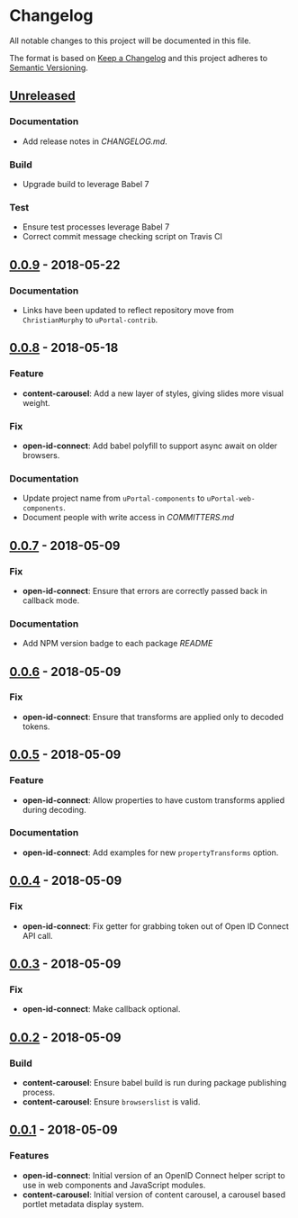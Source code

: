 # Changelog

All notable changes to this project will be documented in this file.

The format is based on [Keep a Changelog](http://keepachangelog.com/en/1.0.0/)
and this project adheres to [Semantic Versioning](http://semver.org/spec/v2.0.0.html).

## [Unreleased][]

### Documentation

* Add release notes in _CHANGELOG.md_.

### Build

* Upgrade build to leverage Babel 7

### Test

* Ensure test processes leverage Babel 7
* Correct commit message checking script on Travis CI

## [0.0.9][] - 2018-05-22

### Documentation

* Links have been updated to reflect repository move from `ChristianMurphy` to `uPortal-contrib`.

## [0.0.8][] - 2018-05-18

### Feature

* **content-carousel**: Add a new layer of styles, giving slides more visual weight.

### Fix

* **open-id-connect**: Add babel polyfill to support async await on older browsers.

### Documentation

* Update project name from `uPortal-components` to `uPortal-web-components`.
* Document people with write access in _COMMITTERS.md_

## [0.0.7][] - 2018-05-09

### Fix

* **open-id-connect**: Ensure that errors are correctly passed back in callback mode.

### Documentation

* Add NPM version badge to each package _README_

## [0.0.6][] - 2018-05-09

### Fix

* **open-id-connect**: Ensure that transforms are applied only to decoded tokens.

## [0.0.5][] - 2018-05-09

### Feature

* **open-id-connect**: Allow properties to have custom transforms applied during decoding.

### Documentation

* **open-id-connect**: Add examples for new `propertyTransforms` option.

## [0.0.4][] - 2018-05-09

### Fix

* **open-id-connect**: Fix getter for grabbing token out of Open ID Connect API call.

## [0.0.3][] - 2018-05-09

### Fix

* **open-id-connect**: Make callback optional.

## [0.0.2][] - 2018-05-09

### Build

* **content-carousel**: Ensure babel build is run during package publishing process.
* **content-carousel**: Ensure `browserslist` is valid.

## [0.0.1][] - 2018-05-09

### Features

* **open-id-connect**: Initial version of an OpenID Connect helper script to use in web components and JavaScript modules.
* **content-carousel**: Initial version of content carousel, a carousel based portlet metadata display system.

[unreleased]: https://github.com/uPortal-contrib/uPortal-web-components/compare/v0.0.9...HEAD
[0.0.9]: https://github.com/uPortal-contrib/uPortal-web-components/compare/v0.0.8...v0.0.9
[0.0.8]: https://github.com/uPortal-contrib/uPortal-web-components/compare/v0.0.7...v0.0.8
[0.0.7]: https://github.com/uPortal-contrib/uPortal-web-components/compare/v0.0.6...v0.0.7
[0.0.6]: https://github.com/uPortal-contrib/uPortal-web-components/compare/v0.0.5...v0.0.6
[0.0.5]: https://github.com/uPortal-contrib/uPortal-web-components/compare/v0.0.4...v0.0.5
[0.0.4]: https://github.com/uPortal-contrib/uPortal-web-components/compare/v0.0.3...v0.0.4
[0.0.3]: https://github.com/uPortal-contrib/uPortal-web-components/compare/v0.0.2...v0.0.3
[0.0.2]: https://github.com/uPortal-contrib/uPortal-web-components/compare/v0.0.1...v0.0.2
[0.0.1]: https://github.com/uPortal-contrib/uPortal-web-components/compare/c92ab0b39ccd841c3aa75c9e510d1fa62ed5e562...v0.0.1
